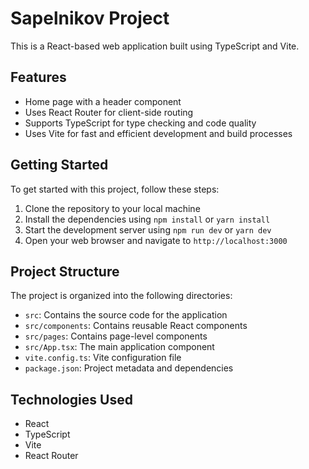 # Sapelnikov Project

This is a React-based web application built using TypeScript and Vite.

## Features

* Home page with a header component
* Uses React Router for client-side routing
* Supports TypeScript for type checking and code quality
* Uses Vite for fast and efficient development and build processes

## Getting Started

To get started with this project, follow these steps:

1. Clone the repository to your local machine
2. Install the dependencies using `npm install` or `yarn install`
3. Start the development server using `npm run dev` or `yarn dev`
4. Open your web browser and navigate to `http://localhost:3000`

## Project Structure

The project is organized into the following directories:

* `src`: Contains the source code for the application
* `src/components`: Contains reusable React components
* `src/pages`: Contains page-level components
* `src/App.tsx`: The main application component
* `vite.config.ts`: Vite configuration file
* `package.json`: Project metadata and dependencies

## Technologies Used

* React
* TypeScript
* Vite
* React Router

##